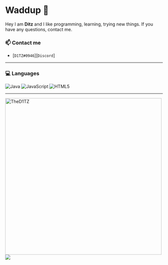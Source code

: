 # Waddup 👋

Hey I am **Ditz** and I like programming, learning, trying new things.
If you have any questions, contact me.

### 📫 Contact me

-  [`D1TZ#0946`][`Discord`]

---

### 💻 Languages
![Java](https://img.shields.io/badge/java-%23E34F26.svg?style=for-the-badge&logo=java&color=269dc7)
![JavaScript](https://img.shields.io/badge/javascript-%23323330.svg?style=for-the-badge&logo=javascript&logoColor=%23F7DF1E)
![HTML5](https://img.shields.io/badge/html5-%23E34F26.svg?style=for-the-badge&logo=html5&logoColor=white)

---

<img  src="https://github-readme-stats.vercel.app/api/top-langs?username=TheD1TZ&show_icons=true&locale=en&layout=compact&text_color=daf7dc&bg_color=222221&title_color=ffffff" alt="TheD1TZ" width="500px"/>
<img src="https://github-readme-stats.vercel.app/api?username=TheD1TZ&&show_icons=true&title_color=ffffff&icon_color=ffffff&text_color=daf7dc&bg_color=222222">

